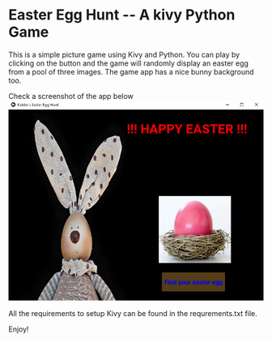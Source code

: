 # Easter Egg Hunt -- A kivy Python Game
This is a simple picture game using Kivy and Python. You can play by clicking on the button and the game will randomly display an easter egg from a pool of three images. The game app has a nice bunny background too.

Check a screenshot of the app below
![app screenshoot](resources/app_screenshot.png) 

All the requirements to setup Kivy can be found in the requrements.txt file.

Enjoy!
